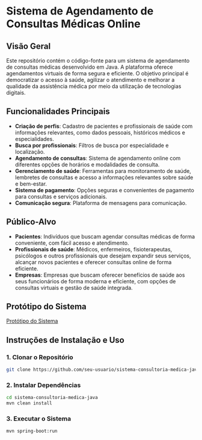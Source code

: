 # Sistema de Agendamento de Consultas Médicas Online

## Visão Geral

Este repositório contém o código-fonte para um sistema de agendamento de consultas médicas desenvolvido em Java. A plataforma oferece agendamentos virtuais de forma segura e eficiente. O objetivo principal é democratizar o acesso à saúde, agilizar o atendimento e melhorar a qualidade da assistência médica por meio da utilização de tecnologias digitais.

## Funcionalidades Principais

- **Criação de perfis**: Cadastro de pacientes e profissionais de saúde com informações relevantes, como dados pessoais, históricos médicos e especialidades.
- **Busca por profissionais**: Filtros de busca por especialidade e localização.
- **Agendamento de consultas**: Sistema de agendamento online com diferentes opções de horários e modalidades de consulta.
- **Gerenciamento de saúde**: Ferramentas para monitoramento de saúde, lembretes de consultas e acesso a informações relevantes sobre saúde e bem-estar.
- **Sistema de pagamento**: Opções seguras e convenientes de pagamento para consultas e serviços adicionais.
- **Comunicação segura**: Plataforma de mensagens para comunicação.

## Público-Alvo

- **Pacientes**: Indivíduos que buscam agendar consultas médicas de forma conveniente, com fácil acesso e atendimento.
- **Profissionais de saúde**: Médicos, enfermeiros, fisioterapeutas, psicólogos e outros profissionais que desejam expandir seus serviços, alcançar novos pacientes e oferecer consultas online de forma eficiente.
- **Empresas**: Empresas que buscam oferecer benefícios de saúde aos seus funcionários de forma moderna e eficiente, com opções de consultas virtuais e gestão de saúde integrada.

## Protótipo do Sistema

[Protótipo do Sistema](https://www.mediafire.com/file/dkywyvu9a1y7guw/Prot%25C3%25B3tipo.pdf/file)

## Instruções de Instalação e Uso

### 1. Clonar o Repositório

```bash
git clone https://github.com/seu-usuario/sistema-consultoria-medica-java.git
```
### 2. Instalar Dependências

```bash
cd sistema-consultoria-medica-java
mvn clean install
```
### 3. Executar o Sistema

```bash
mvn spring-boot:run
```
